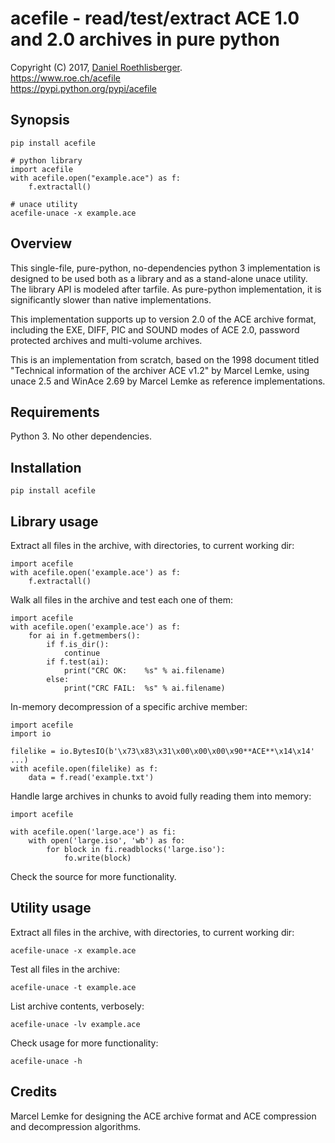 # acefile - read/test/extract ACE 1.0 and 2.0 archives in pure python
Copyright (C) 2017, [Daniel Roethlisberger](//daniel.roe.ch/).  
https://www.roe.ch/acefile  
https://pypi.python.org/pypi/acefile


## Synopsis

    pip install acefile

    # python library
    import acefile
    with acefile.open("example.ace") as f:
        f.extractall()

    # unace utility
    acefile-unace -x example.ace


## Overview

This single-file, pure-python, no-dependencies python 3 implementation is
designed to be used both as a library and as a stand-alone unace utility.
The library API is modeled after tarfile.  As pure-python implementation,
it is significantly slower than native implementations.

This implementation supports up to version 2.0 of the ACE archive format,
including the EXE, DIFF, PIC and SOUND modes of ACE 2.0, password protected
archives and multi-volume archives.

This is an implementation from scratch, based on the 1998 document titled
"Technical information of the archiver ACE v1.2" by Marcel Lemke, using
unace 2.5 and WinAce 2.69 by Marcel Lemke as reference implementations.


## Requirements

Python 3.  No other dependencies.


## Installation

    pip install acefile


## Library usage

Extract all files in the archive, with directories, to current working dir:

    import acefile
    with acefile.open('example.ace') as f:
        f.extractall()

Walk all files in the archive and test each one of them:

    import acefile
    with acefile.open('example.ace') as f:
        for ai in f.getmembers():
            if f.is_dir():
                continue
            if f.test(ai):
                print("CRC OK:    %s" % ai.filename)
            else:
                print("CRC FAIL:  %s" % ai.filename)

In-memory decompression of a specific archive member:

    import acefile
    import io

    filelike = io.BytesIO(b'\x73\x83\x31\x00\x00\x00\x90**ACE**\x14\x14' ...)
    with acefile.open(filelike) as f:
        data = f.read('example.txt')

Handle large archives in chunks to avoid fully reading them into memory:

    import acefile

    with acefile.open('large.ace') as fi:
        with open('large.iso', 'wb') as fo:
            for block in fi.readblocks('large.iso'):
                fo.write(block)

Check the source for more functionality.


## Utility usage

Extract all files in the archive, with directories, to current working dir:

    acefile-unace -x example.ace

Test all files in the archive:

    acefile-unace -t example.ace

List archive contents, verbosely:

    acefile-unace -lv example.ace

Check usage for more functionality:

    acefile-unace -h


## Credits

Marcel Lemke for designing the ACE archive format and ACE compression and
decompression algorithms.

